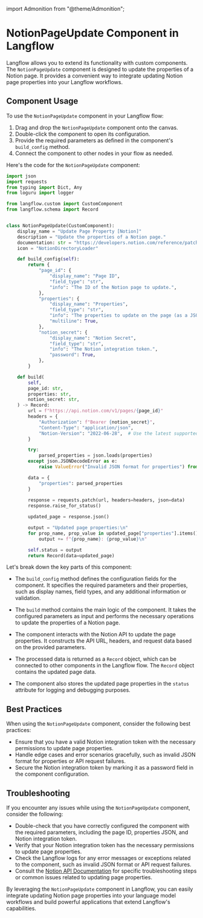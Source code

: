 import Admonition from "@theme/Admonition";

# NotionPageUpdate Component in Langflow

Langflow allows you to extend its functionality with custom components. The `NotionPageUpdate` component is designed to update the properties of a Notion page. It provides a convenient way to integrate updating Notion page properties into your Langflow workflows.

## Component Usage

To use the `NotionPageUpdate` component in your Langflow flow:

1. Drag and drop the `NotionPageUpdate` component onto the canvas.
2. Double-click the component to open its configuration.
3. Provide the required parameters as defined in the component's `build_config` method.
4. Connect the component to other nodes in your flow as needed.

Here's the code for the `NotionPageUpdate` component:

```python
import json
import requests
from typing import Dict, Any
from loguru import logger

from langflow.custom import CustomComponent
from langflow.schema import Record


class NotionPageUpdate(CustomComponent):
    display_name = "Update Page Property [Notion]"
    description = "Update the properties of a Notion page."
    documentation: str = "https://developers.notion.com/reference/patch-page"
    icon = "NotionDirectoryLoader"

    def build_config(self):
        return {
            "page_id": {
                "display_name": "Page ID",
                "field_type": "str",
                "info": "The ID of the Notion page to update.",
            },
            "properties": {
                "display_name": "Properties",
                "field_type": "str",
                "info": "The properties to update on the page (as a JSON string).",
                "multiline": True,
            },
            "notion_secret": {
                "display_name": "Notion Secret",
                "field_type": "str",
                "info": "The Notion integration token.",
                "password": True,
            },
        }

    def build(
        self,
        page_id: str,
        properties: str,
        notion_secret: str,
    ) -> Record:
        url = f"https://api.notion.com/v1/pages/{page_id}"
        headers = {
            "Authorization": f"Bearer {notion_secret}",
            "Content-Type": "application/json",
            "Notion-Version": "2022-06-28",  # Use the latest supported version
        }

        try:
            parsed_properties = json.loads(properties)
        except json.JSONDecodeError as e:
            raise ValueError("Invalid JSON format for properties") from e

        data = {
            "properties": parsed_properties
        }
        
        response = requests.patch(url, headers=headers, json=data)
        response.raise_for_status()

        updated_page = response.json()

        output = "Updated page properties:\n"
        for prop_name, prop_value in updated_page["properties"].items():
            output += f"{prop_name}: {prop_value}\n"

        self.status = output
        return Record(data=updated_page)
```

Let's break down the key parts of this component:

- The `build_config` method defines the configuration fields for the component. It specifies the required parameters and their properties, such as display names, field types, and any additional information or validation.

- The `build` method contains the main logic of the component. It takes the configured parameters as input and performs the necessary operations to update the properties of a Notion page.

- The component interacts with the Notion API to update the page properties. It constructs the API URL, headers, and request data based on the provided parameters.

- The processed data is returned as a `Record` object, which can be connected to other components in the Langflow flow. The `Record` object contains the updated page data.

- The component also stores the updated page properties in the `status` attribute for logging and debugging purposes.

## Best Practices

When using the `NotionPageUpdate` component, consider the following best practices:

- Ensure that you have a valid Notion integration token with the necessary permissions to update page properties.
- Handle edge cases and error scenarios gracefully, such as invalid JSON format for properties or API request failures.
- Secure the Notion integration token by marking it as a password field in the component configuration.

## Troubleshooting

If you encounter any issues while using the `NotionPageUpdate` component, consider the following:

- Double-check that you have correctly configured the component with the required parameters, including the page ID, properties JSON, and Notion integration token.
- Verify that your Notion integration token has the necessary permissions to update page properties.
- Check the Langflow logs for any error messages or exceptions related to the component, such as invalid JSON format or API request failures.
- Consult the [Notion API Documentation](https://developers.notion.com/reference/patch-page) for specific troubleshooting steps or common issues related to updating page properties.

By leveraging the `NotionPageUpdate` component in Langflow, you can easily integrate updating Notion page properties into your language model workflows and build powerful applications that extend Langflow's capabilities.
